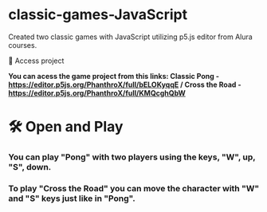 # classic-games-JavaScript

Created two classic games with JavaScript utilizing p5.js editor from Alura courses. 

<div>
📁 Access project

**You can acess the game project from this links: Classic Pong - https://editor.p5js.org/PhanthroX/full/bELOKyqqE / 
                                     Cross the Road - https://editor.p5js.org/PhanthroX/full/KMQcghQbW**

<h1>🛠️ Open and Play </h1>


<h3>You can play "Pong" with two players using the keys, "W", up, "S", down.</h3>

<h3>To play "Cross the Road" you can move the character with "W" and "S" keys just like in "Pong".</h3>

</div>
